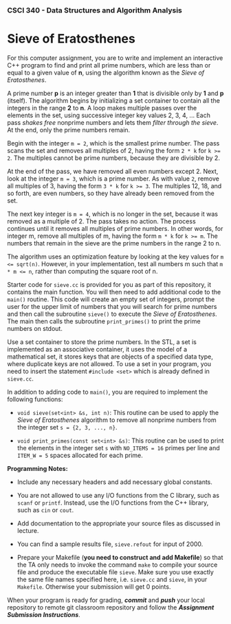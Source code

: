 ### CSCI 340 - Data Structures and Algorithm Analysis

# Sieve of Eratosthenes

For this computer assignment, you are to write and implement an interactive C++ program to find and print all prime numbers, which are less than or equal to a given value of **n**, using the algorithm known as the *Sieve of Eratosthenes*.

A prime number **p** is an integer greater than **1** that is divisible only by **1** and **p** (itself). The algorithm begins by initializing a set container to contain all the integers in the range **2** to **n**. A loop makes multiple passes over the elements in the set, using successive integer key values 2, 3, 4, ... Each pass *shakes free* nonprime numbers and lets them *filter through the sieve*. At the end, only the prime numbers remain.

Begin with the integer `m = 2`, which is the smallest prime number. The pass scans the set and removes all multiples of 2, having the form `2 * k` for `k >= 2`. The multiples cannot be prime numbers, because they are divisible by 2. 

At the end of the pass, we have removed all even numbers except 2. Next, look at the integer `m = 3`, which is a prime number. As with value `2`, remove all multiples of 3, having the form `3 * k` for `k >= 3`. The multiples 12, 18, and so forth, are even numbers, so they have already been removed from the set. 

The next key integer is `m = 4`, which is no longer in the set, because it was removed as a multiple of 2. The pass takes no action. The process continues until it removes all multiples of prime numbers. In other words, for integer m, remove all multiples of m, having the form `m * k` for `k >= m`. The numbers that remain in the sieve are the prime numbers in the range 2 to n.

The algorithm uses an optimization feature by looking at the key values for `m <= sqrt(n)`. However, in your implementation, test all numbers m such that `m * m <= n`, rather than computing the square root of n.

Starter code for `sieve.cc` is provided for you as part of this repository, it contains the main function. You will then need to add additional code to the `main()` routine. This code will create an empty set of integers, prompt the user for the upper limit of numbers that you will search for prime numbers and then call the subroutine `sieve()` to execute the *Sieve of Eratosthenes*. The main then calls the subroutine `print_primes()` to print the prime numbers on stdout.

Use a set container to store the prime numbers. In the STL, a set is implemented as an associative container, it uses the model of a mathematical set, it stores keys that are objects of a specified data type, where duplicate keys are not allowed. To use a set in your program, you need to insert the statement `#include <set>` which is already defined in `sieve.cc`.

In addition to adding code to `main()`, you are required to implement the following functions:

- `void sieve(set<int> &s, int n)`: This routine can be used to apply the *Sieve of Eratosthenes* algorithm to remove all nonprime numbers from the integer set `s = {2, 3, ..., n}`.

- `void print_primes(const set<int> &s)`: This routine can be used to print the elements in the integer set `s` with `NO_ITEMS = 16` primes per line and `ITEM_W = 5` spaces allocated for each prime.

**Programming Notes:**

* Include any necessary headers and add necessary global constants. 

* You are not allowed to use any I/O functions from the C library, such as `scanf` or `printf`. Instead, use the I/O functions from the C++ library, such as `cin` or `cout`.

* Add documentation to the appropriate your source files as discussed in lecture.

* You can find a sample results file, `sieve.refout` for input of 2000.

* Prepare your Makefile (**you need to construct and add Makefile**) so that the TA only needs to invoke the command `make` to compile your source file and produce the executable file `sieve`.  Make sure you use exactly the same file names specified here, i.e. `sieve.cc` and `sieve`, in your `Makefile`. Otherwise your submission will get 0 points.

When your program is ready for grading, ***commit*** and ***push*** your local repository to remote git classroom repository and follow the _**Assignment Submission Instructions**_.
